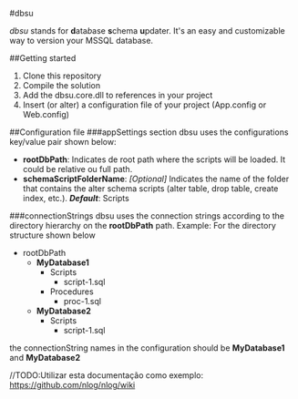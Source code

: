 #dbsu


*dbsu* stands for **d**ata*b*ase **s**chema **u**pdater.
It's an easy and customizable way to version your MSSQL database.

##Getting started

1. Clone this repository 
2. Compile the solution
3. Add the dbsu.core.dll to references in your project
4. Insert (or alter) a configuration file of your project (App.config or Web.config)
  
##Configuration file
###appSettings section
dbsu uses the configurations key/value pair shown below:
- **rootDbPath**: Indicates de root path where the scripts will be loaded. It could be relative ou full path.
- **schemaScriptFolderName**: _[Optional]_ Indicates the name of the folder that contains the alter schema scripts (alter table, drop table, create index, etc.). **_Default_**: Scripts
 
###connectionStrings
dbsu uses the connection strings according to the directory hierarchy on the **rootDbPath** path. 
Example:
For the directory structure shown below
- rootDbPath
  - **MyDatabase1**
     - Scripts
         - script-1.sql
     - Procedures
         - proc-1.sql
  - **MyDatabase2**
     - Scripts
         - script-1.sql

the connectionString names in the configuration should be **MyDatabase1** and **MyDatabase2**


//TODO:Utilizar esta documentação como exemplo: https://github.com/nlog/nlog/wiki

